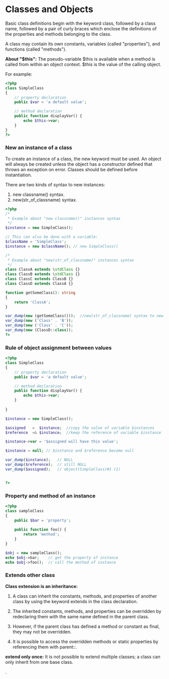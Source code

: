 # Classes and Objects

Basic class definitions begin with the keyword class, followed by a class name, followed by a pair of curly braces which enclose the definitions of the properties and methods belonging to the class.

A class may contain its own constants, variables (called "properties"), and functions (called "methods").

**About "$this":** The pseudo-variable $this is available when a method is called from within an object context. $this is the value of the calling object.

For example:

```php
<?php
class SimpleClass
{
    // property declaration
    public $var = 'a default value';

    // method declaration
    public function displayVar() {
        echo $this->var;
    }
}
?>
```

### New an instance of a class

To create an instance of a class, the new keyword must be used. An object will always be created unless the object has a constructor defined that throws an exception on error. Classes should be defined before instantiation.

There are two kinds of syntax to new instances:
1. new classname() syntax.
2. new(str_of_classname)   syntax.

```php
<?php
/*
 * Example about "new classname()" instances syntax
 */
$instance = new SimpleClass();

// This can also be done with a variable:
$className = 'SimpleClass';
$instance = new $className(); // new SimpleClass()

/*
 * Example about "new(str_of_classname)" instances syntax
 */
class ClassA extends \stdClass {}
class ClassB extends \stdClass {}
class ClassC extends ClassB {}
class ClassD extends ClassA {}

function getSomeClass(): string
{
    return 'ClassA';
}

var_dump(new (getSomeClass()));  //new(str_of_classname) syntax to new instances.
var_dump(new ('Class' . 'B'));
var_dump(new ('Class' . 'C'));
var_dump(new (ClassD::class)); 
?>
```


### Rule of object assignment between values



```php
<?php
class SimpleClass
{
    // property declaration
    public $var = 'a default value';

    // method declaration
    public function displayVar() {
        echo $this->var;
    }
    
}

$instance = new SimpleClass();

$assigned   =  $instance;  //copy the value of variable $instances
$reference  =& $instance;  //keep the reference of variable $instance

$instance->var = '$assigned will have this value';

$instance = null; // $instance and $reference become null

var_dump($instance);   // NULL
var_dump($reference);  // still NULL
var_dump($assigned);   // object(SimpleClass)#1 (1)


?>
```


### Property and method of an instance


```php
<?php
class sampleClass
{
    public $bar = 'property';
    
    public function foo() {
        return 'method';
    }
}

$obj = new sampleClass();
echo $obj->bar;    // get the property of instance
echo $obj->foo();  // call the method of instance
```


### Extends other class

**Class extension is an inheritance:**  
1. A class can inherit the constants, methods, and properties of another class by using the keyword extends in the class declaration. 

2. The inherited constants, methods, and properties can be overridden by redeclaring them with the same name defined in the parent class.

3. However, if the parent class has defined a method or constant as final, they may not be overridden.

4.  It is possible to access the overridden methods or static properties by referencing them with parent::.

**extend only once:** It is not possible to extend multiple classes; a class can only inherit from one base class.

.